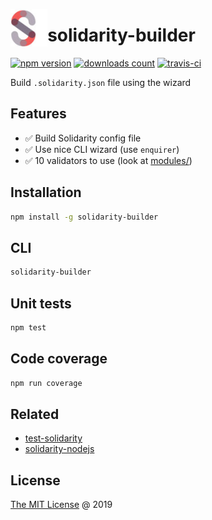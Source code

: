 <a href='https://infinitered.github.io/solidarity/'><img src='https://github.com/infinitered/solidarity/raw/master/_art/plugin.jpg' align='left' height="60"/></a>

# solidarity-builder

[![npm version](https://badge.fury.io/js/solidarity-builder.svg)](https://badge.fury.io/js/solidarity-builder)
[![downloads count](https://img.shields.io/npm/dt/solidarity-builder.svg)](https://www.npmjs.com/~piecioshka)
[![travis-ci](https://api.travis-ci.com/piecioshka/solidarity-builder.svg?branch=master)](https://app.travis-ci.com/github/piecioshka/solidarity-builder)

Build `.solidarity.json` file using the wizard

## Features

* :white_check_mark: Build Solidarity config file
* :white_check_mark: Use nice CLI wizard (use `enquirer`)
* :white_check_mark: 10 validators to use (look at [modules/](/modules/))

## Installation

```bash
npm install -g solidarity-builder
```

## CLI

```bash
solidarity-builder
```

## Unit tests

```bash
npm test
```

## Code coverage

```bash
npm run coverage
```

## Related

* [test-solidarity](https://github.com/piecioshka/test-solidarity)
* [solidarity-nodejs](https://github.com/piecioshka/solidarity-nodejs)

## License

[The MIT License](http://piecioshka.mit-license.org) @ 2019
